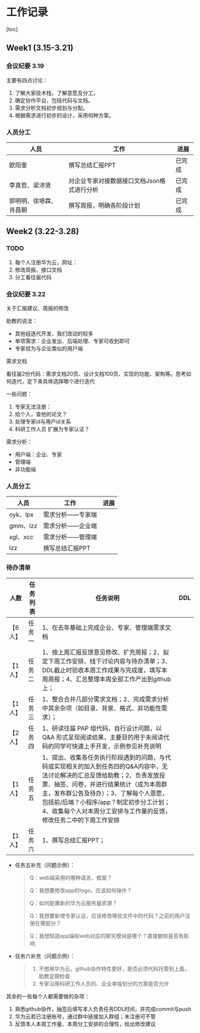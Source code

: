 # 工作记录

[toc]

## Week1 (3.15-3.21)

### 会议纪要 3.19

主要有四点讨论：

1. 了解大家技术栈，了解意愿及分工。
2. 确定协作平台，包括代码与文档。
3. 需求分析文档初步规划与分配。
4. 根据需求进行初步的设计，采用何种方案。

### 人员分工

| 人员                   | 工作                                       | 进展   |
| ---------------------- | ------------------------------------------ | ------ |
| 欧阳奎                 | 撰写总结汇报PPT                            | 已完成 |
| 李真哲、梁沛贤         | 对企业专家对接数据接口文档Json格式进行分析 | 已完成 |
| 郭明明、徐塨霖、肖昌朝 | 撰写周报，明确各阶段计划                   | 已完成 |



## Week2 (3.22-3.28)

### TODO

1. 每个人注册华为云，网址：
2. 修改周报、接口文档
3. 分工看往届代码

### 会议纪要 3.22

关于汇报建议、周报的修改

助教的说法：

* 其他组迭代开发、我们改动的较多
* 单项需求：企业发出、后端处理、专家可收到即可
* 专家视为与企业类似的用户端

需求文档

看往届2份代码：需求文档20页、设计文档100页、实现的功能、架构等。思考如何迭代，定下来具体选择哪个进行迭代

一些问题：

1. 专家无法注册：
2. 给个人，查他的论文？
3. 处理专家id与用户id关系
4. 科研工作人员 扩展为专家认证？

需求分析：

* 用户端：企业、专家
* 管理端
* 非功能端

### 人员分工

| 人员     | 工作             | 进展 |
| -------- | ---------------- | ---- |
| oyk、lpx | 需求分析——专家端 |      |
| gmm、lzz | 需求分析——企业端 |      |
| xgl、xcc | 需求分析——管理端 |      |
| lzz      | 撰写总结汇报PPT  |      |

### 待办清单

| 人数    | 任务列表 | 任务说明                                                     | DDL  |
| ------- | -------- | ------------------------------------------------------------ | ---- |
| 【6人】 | 任务一   | 1、在去年基础上完成企业、专家、管理端需求文档                |      |
| 【1人】 | 任务二   | 1、按上周汇报反馈意见修改、扩充周报；2、拟定下周工作安排、线下讨论内容与待办清单；3、DDL截止时验收本周工作成果与完成度，填写本周周报；4、汇总整理本周全部工作产出到github上； |      |
| 【1人】 | 任务三   | 1、整合合并几部分需求文档；2、完成需求分析中其余杂项（如目录、背景、格式、非功能性需求）； |      |
| 【2人】 | 任务四   | 1、研读往届 PAP 组代码，自行设计问题，以 Q&A 形式呈现阅读结果，主要目的用于未阅读代码的同学可快速上手开发，示例参见补充说明 |      |
| 【1人】 | 任务五   | 1、提出、收集各任务执行阶段遇到的问题，与代码或实现相关的加入到任务四的Q&A内容中，无法讨论解决的汇总反馈给助教；2、负责发放投票、抽签、问卷，并进行结果统计（成为本周群主，发布群公告及待办）；3、了解每个人意愿，包括前/后端？小程序/app？制定初步分工计划；4、收集每个人对本周分工安排与工作量的反馈，修改任务二中的下周工作安排 |      |
| 【1人】 | 任务六   | 1、撰写总结汇报PPT；                                         |      |

* 任务五补充（问题示例）：

  > Q：web端采用的哪种语言、框架？
  >
  > Q：我想要修改app的logo，应该如何操作？
  >
  > Q：如何配置新的华为云服务器资源？
  >
  > Q：我想要新增专家认证，应该修改哪些文件中的代码？之前的用户注册在哪部分？
  >
  > Q：我想知道app端和web对应的聊天模块是哪个？直接删除是否有影响

* 任务六补充（问题示例）：

  > 1. 不想用华为云，github协作特性更好，是否必须代码托管到上面，助教定期检查
  > 2. 专家沿用科研工作人员的、企业单独划分的方案是否允许

其余的一些每个人都需要做的杂项：

1. 熟悉github协作，抽签后填写本人负责任务DDL时间，并完成commit与push
2. 华为云若已注册账号，通过群中链接加入群组；未注册可不管
3. 反馈本人本周工作量、本周分工安排的合理性，给出修改建议
